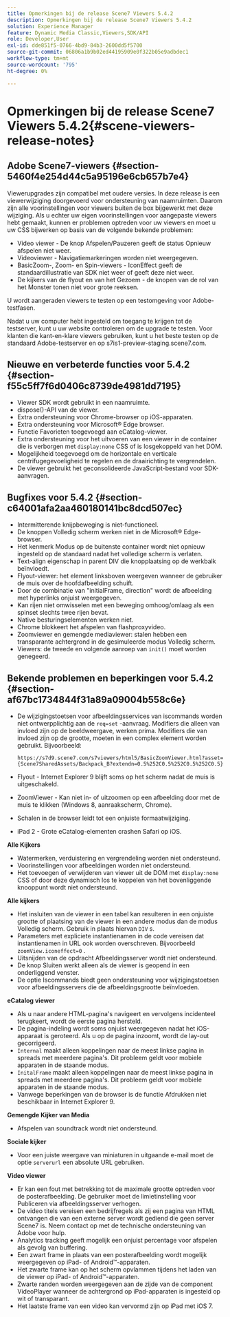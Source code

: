 ```yaml
---
title: Opmerkingen bij de release Scene7 Viewers 5.4.2
description: Opmerkingen bij de release Scene7 Viewers 5.4.2
solution: Experience Manager
feature: Dynamic Media Classic,Viewers,SDK/API
role: Developer,User
exl-id: dde851f5-0766-4bd9-84b3-2600dd5f5700
source-git-commit: 06806a1b9b02ed44195909e0f322b05e9adbdec1
workflow-type: tm+mt
source-wordcount: '795'
ht-degree: 0%

---
```


# Opmerkingen bij de release Scene7 Viewers 5.4.2{#scene-viewers-release-notes}

## Adobe Scene7-viewers {#section-5460f4e254d44c5a95196e6cb657b7e4}

Viewerupgrades zijn compatibel met oudere versies. In deze release is een viewerwijziging doorgevoerd voor ondersteuning van naamruimten. Daarom zijn alle voorinstellingen voor viewers buiten de box bijgewerkt met deze wijziging. Als u echter uw eigen voorinstellingen voor aangepaste viewers hebt gemaakt, kunnen er problemen optreden voor uw viewers en moet u uw CSS bijwerken op basis van de volgende bekende problemen:

* Video viewer - De knop Afspelen/Pauzeren geeft de status Opnieuw afspelen niet weer.
* Videoviewer - Navigatiemarkeringen worden niet weergegeven.
* BasicZoom-, Zoom- en Spin-viewers - IconEffect geeft de standaardillustratie van SDK niet weer of geeft deze niet weer.
* De kijkers van de flyout en van het Gezoem - de knopen van de rol van het Monster tonen niet voor grote reeksen.

U wordt aangeraden viewers te testen op een testomgeving voor Adobe-testfasen.

Nadat u uw computer hebt ingesteld om toegang te krijgen tot de testserver, kunt u uw website controleren om de upgrade te testen. Voor klanten die kant-en-klare viewers gebruiken, kunt u het beste testen op de standaard Adobe-testserver en op s7is1-preview-staging.scene7.com.

## Nieuwe en verbeterde functies voor 5.4.2 {#section-f55c5ff7f6d0406c8739de4981dd7195}

* Viewer SDK wordt gebruikt in een naamruimte.
* dispose()-API van de viewer.
* Extra ondersteuning voor Chrome-browser op iOS-apparaten.
* Extra ondersteuning voor Microsoft® Edge browser.
* Functie Favorieten toegevoegd aan eCatalog-viewer.
* Extra ondersteuning voor het uitvoeren van een viewer in de container die is verborgen met `display:none` CSS of is losgekoppeld van het DOM.
* Mogelijkheid toegevoegd om de horizontale en verticale centrifugegevoeligheid te regelen en de draairichting te vergrendelen.
* De viewer gebruikt het geconsolideerde JavaScript-bestand voor SDK-aanvragen.

## Bugfixes voor 5.4.2 {#section-c64001afa2aa460180141bc8dcd507ec}

* Intermitterende knijpbeweging is niet-functioneel.
* De knoppen Volledig scherm werken niet in de Microsoft® Edge-browser.
* Het kenmerk Modus op de buitenste container wordt niet opnieuw ingesteld op de standaard nadat het volledige scherm is verlaten.
* Text-align eigenschap in parent DIV die knopplaatsing op de werkbalk beïnvloedt.
* Flyout-viewer: het element linksboven weergeven wanneer de gebruiker de muis over de hoofdafbeelding schuift.
* Door de combinatie van &quot;initialFrame, direction&quot; wordt de afbeelding met hyperlinks onjuist weergegeven.
* Kan rijen niet omwisselen met een beweging omhoog/omlaag als een spinset slechts twee rijen bevat.
* Native besturingselementen werken niet.
* Chrome blokkeert het afspelen van flashproxyvideo.
* Zoomviewer en gemengde mediaviewer: stalen hebben een transparante achtergrond in de gesimuleerde modus Volledig scherm.
* Viewers: de tweede en volgende aanroep van `init()` moet worden genegeerd.

## Bekende problemen en beperkingen voor 5.4.2 {#section-af67bc1734844f31a89a09004b558c6e}

* De wijzigingstoetsen voor afbeeldingsservices van iscommands worden niet ontwerpplichtig aan de `req=set` -aanvraag. Modifiers die alleen van invloed zijn op de beeldweergave, werken prima. Modifiers die van invloed zijn op de grootte, moeten in een complex element worden gebruikt. Bijvoorbeeld:

  ```
  https://s7d9.scene7.com/s7viewers/html5/BasicZoomViewer.html?asset= {Scene7SharedAssets/Backpack_B?extendn=0.5%252C0.5%252C0.5%252C0.5}
  ```

* Flyout - Internet Explorer 9 blijft soms op het scherm nadat de muis is uitgeschakeld.
* ZoomViewer - Kan niet in- of uitzoomen op een afbeelding door met de muis te klikken (Windows 8, aanraakscherm, Chrome).
* Schalen in de browser leidt tot een onjuiste formaatwijziging.
* iPad 2 - Grote eCatalog-elementen crashen Safari op iOS.

**Alle Kijkers**

* Watermerken, verduistering en vergrendeling worden niet ondersteund.
* Voorinstellingen voor afbeeldingen worden niet ondersteund.
* Het toevoegen of verwijderen van viewer uit de DOM met `display:none` CSS of door deze dynamisch los te koppelen van het bovenliggende knooppunt wordt niet ondersteund.

**Alle kijkers**

* Het insluiten van de viewer in een tabel kan resulteren in een onjuiste grootte of plaatsing van de viewer in een andere modus dan de modus Volledig scherm. Gebruik in plaats hiervan `DIV` s.
* Parameters met expliciete instantienamen in de code vereisen dat instantienamen in URL ook worden overschreven. Bijvoorbeeld `zoomView.iconeffect=0` .
* Uitsnijden van de opdracht Afbeeldingsserver wordt niet ondersteund.
* De knop Sluiten werkt alleen als de viewer is geopend in een onderliggend venster.
* De optie Iscommands biedt geen ondersteuning voor wijzigingstoetsen voor afbeeldingsservers die de afbeeldingsgrootte beïnvloeden.

**eCatalog viewer**

* Als u naar andere HTML-pagina&#39;s navigeert en vervolgens incidenteel terugkeert, wordt de eerste pagina hersteld.
* De pagina-indeling wordt soms onjuist weergegeven nadat het iOS-apparaat is geroteerd. Als u op de pagina inzoomt, wordt de lay-out gecorrigeerd.
* `Internal` maakt alleen koppelingen naar de meest linkse pagina in spreads met meerdere pagina&#39;s. Dit probleem geldt voor mobiele apparaten in de staande modus.
* `InitalFrame` maakt alleen koppelingen naar de meest linkse pagina in spreads met meerdere pagina&#39;s. Dit probleem geldt voor mobiele apparaten in de staande modus.
* Vanwege beperkingen van de browser is de functie Afdrukken niet beschikbaar in Internet Explorer 9.

**Gemengde Kijker van Media**

* Afspelen van soundtrack wordt niet ondersteund.

**Sociale kijker**

* Voor een juiste weergave van miniaturen in uitgaande e-mail moet de optie `serverurl` een absolute URL gebruiken.

**Video viewer**

* Er kan een fout met betrekking tot de maximale grootte optreden voor de posterafbeelding. De gebruiker moet de limietinstelling voor Publiceren via afbeeldingsserver verhogen.
* De video titels vereisen een bedrijfregels als zij een pagina van HTML ontvangen die van een externe server wordt gediend die geen server Scene7 is. Neem contact op met de technische ondersteuning van Adobe voor hulp.
* Analytics tracking geeft mogelijk een onjuist percentage voor afspelen als gevolg van buffering.
* Een zwart frame in plaats van een posterafbeelding wordt mogelijk weergegeven op iPad- of Android™-apparaten.
* Het zwarte frame kan op het scherm opvlammen tijdens het laden van de viewer op iPad- of Android™-apparaten.
* Zwarte randen worden weergegeven aan de zijde van de component VideoPlayer wanneer de achtergrond op iPad-apparaten is ingesteld op wit of transparant.
* Het laatste frame van een video kan vervormd zijn op iPad met iOS 7.
